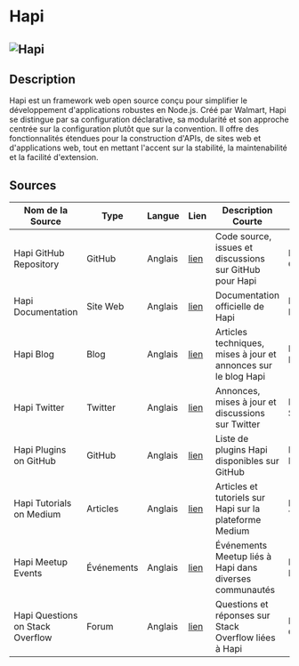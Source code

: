 # Hapi

## ![Hapi](https://raw.githubusercontent.com/hapijs/assets/master/images/hapi.png "Hapi")

## Description

Hapi est un framework web open source conçu pour simplifier le développement d'applications robustes en Node.js. Créé
par Walmart, Hapi se distingue par sa configuration déclarative, sa modularité et son approche centrée sur la
configuration plutôt que sur la convention. Il offre des fonctionnalités étendues pour la construction d'APIs, de sites
web et d'applications web, tout en mettant l'accent sur la stabilité, la maintenabilité et la facilité d'extension.

## Sources

| Nom de la Source                 | Type       | Langue   | Lien                                                    | Description Courte                                             | Tags                           | Note (/5) |
|----------------------------------|------------|----------|---------------------------------------------------------|----------------------------------------------------------------|--------------------------------|-----------|
| Hapi GitHub Repository           | GitHub     | Anglais  | [lien](https://github.com/hapijs/hapi)                  | Code source, issues et discussions sur GitHub pour Hapi        | Hapi, Node.js, Open Source     | 5/5       |
| Hapi Documentation               | Site Web   | Anglais  | [lien](https://hapi.dev/)                               | Documentation officielle de Hapi                               | Hapi, Node.js, Documentation   | 5/5       |
| Hapi Blog                        | Blog       | Anglais  | [lien](https://blog.hapi.dev/)                          | Articles techniques, mises à jour et annonces sur le blog Hapi | Hapi, Node.js, Blog            | 4/5       |
| Hapi Twitter                     | Twitter    | Anglais  | [lien](https://twitter.com/hapijs)                      | Annonces, mises à jour et discussions sur Twitter              | Hapi, Node.js, Social Media    | 3/5       |               
| Hapi Plugins on GitHub           | GitHub     | Anglais  | [lien](https://github.com/hapijs?q=hapi-plugin)         | Liste de plugins Hapi disponibles sur GitHub                   | Hapi, Node.js, Plugins         | 4/5       |
| Hapi Tutorials on Medium         | Articles   | Anglais  | [lien](https://medium.com/tag/hapijs)                   | Articles et tutoriels sur Hapi sur la plateforme Medium        | Hapi, Node.js, Tutorials       | 4/5       |
| Hapi Meetup Events               | Événements | Anglais  | [lien](https://www.meetup.com/topics/hapijs/)           | Événements Meetup liés à Hapi dans diverses communautés        | Hapi, Node.js, Meetup          | 3/5       |
| Hapi Questions on Stack Overflow | Forum      | Anglais  | [lien](https://stackoverflow.com/questions/tagged/hapi) | Questions et réponses sur Stack Overflow liées à Hapi          | Hapi, Node.js, Community       | 4/5       |